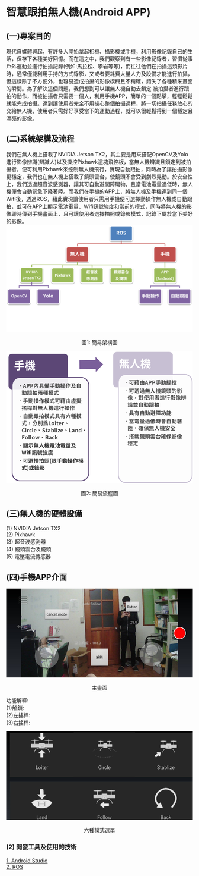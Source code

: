 # 智慧跟拍無人機(Android APP)
## (一)專案目的
現代自媒體興起，有許多人開始拿起相機、攝影機或手機，利用影像記錄自已的生活，保存下各種美好回憶。而在這之中，我們觀察到有一些影像紀錄者，習慣從事戶外運動並進行拍攝記錄(例如:馬拉松、攀岩等等)，而往往他們在拍攝這類影片時，通常僅能利用手持的方式錄影，又或者要耗費大量人力及設備才能進行拍攝，但這樣除了不方便外，也容易造成拍攝的影像模糊且不精確，錯失了各種精采畫面的瞬間。為了解決這個問題，我們想到可以讓無人機自動去鎖定
被拍攝者進行跟拍的動作，而被拍攝者只需要一個人，利用手機APP，簡單的一個點擊，輕輕鬆鬆就能完成拍攝。達到讓使用者完全不用操心整個拍攝過程，將一切拍攝任務放心的交給無人機，使用者只需好好享受當下的運動過程，就可以很輕鬆得到一個穩定且漂亮的影像。
## (二)系統架構及流程
我們在無人機上搭載了NVIDIA Jetson TX2，其主要是用來搭配OpenCV及Yolo進行影像辨識(辨識人)以及操控Pixhawk這塊飛控板，當無人機辨識且鎖定到被拍攝者，便可利用Pixhawk來控制無人機飛行，實現自動跟拍，同時為了讓拍攝影像更穩定，我們也在無人機上搭載了鏡頭雲台，使鏡頭不會受到劇烈晃動。於安全性上，我們透過超音波感測器，讓其可自動避開障礙物，且當電池電量過低時，無人機便會自動緊急下降著陸。而我們在手機的APP上，將無人機及手機連到同一個Wifi後，透過ROS，藉此實現讓使用者只需用手機便可選擇動操作無人機或自動跟拍，並可在APP上顯示電池電量、Wifi訊號強度和當前的模式，同時將無人機的影像即時傳到手機畫面上，且可讓使用者選擇拍照或錄影模式，記錄下屬於當下美好的影像。
![image](https://github.com/WuJammy/drone_android/blob/master/image/struct.png)
<p align="center">圖1: 簡易架構圖</p>

<div align=center>
<img  src=https://github.com/WuJammy/drone_android/blob/master/image/flow.png/>
</div>
<p align="center">圖2: 簡易流程圖</p>

## (三)無人機的硬體設備
(1) NVIDIA Jetson TX2 <br>
(2) Pixhawk <br>
(3) 超音波感測器 <br>
(4) 鏡頭雲台及鏡頭<br>
(5) 電壓電流傳感器<br>
## (四)手機APP介面
<div align=center> <img  src=https://github.com/WuJammy/drone_android/blob/master/image/main_screen.png/> </div>
<p align="center">主畫面</p>

功能解釋: <br>
(1)解鎖: <br>
(2)左搖桿: <br>
(3)右搖桿:<br>

<div align=center> <img  src=https://github.com/WuJammy/drone_android/blob/master/image/menu_screen.png/> </div>
<p align="center">六種模式選單</p>

### (2) 開發工具及使用的技術
 [1. Android Studio](https://developer.android.com/studio)  <br> 
 [2. ROS](http://wiki.ros.org/android)  <br> 
 
